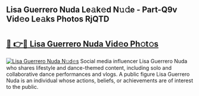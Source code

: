 ## Lisa Guerrero Nuda Le𝚊k𝚎d N𝚞𝚍e - Part-Q9v Vid𝚎o Le𝚊ks Photos RjQTD

# <h2><a href="http://fbf1xrx.evod.top/?m=Lisa+Guerrero+Nuda">🔗 👉🔴 Lisa Guerrero Nuda Vid𝚎o Ph𝚘t𝚘s</a></h2>

[![Lisa Guerrero Nuda N𝚞d𝚎s](https://i.imgur.com/8V9OHl7.gif)](http://fbf1xrx.evod.top/?m=Lisa+Guerrero+Nuda)
Social media influencer Lisa Guerrero Nuda who shares lifestyle and dance-themed content, including solo and collaborative dance performances and vlogs. A public figure Lisa Guerrero Nuda is an individual whose actions, beliefs, or achievements are of interest to the public. 
